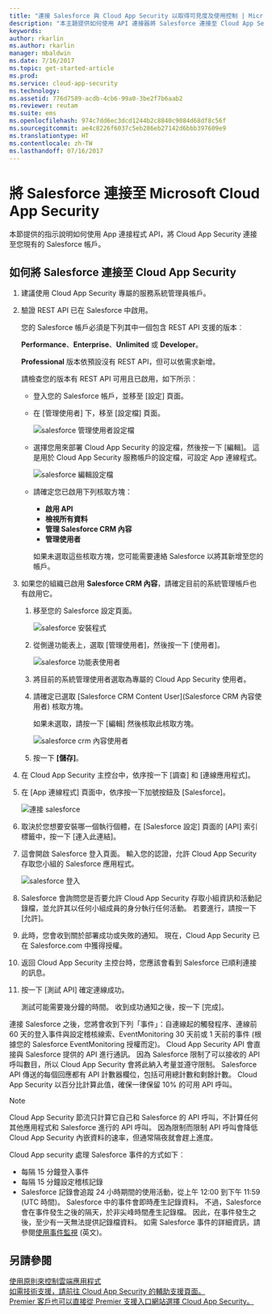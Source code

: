 ```yaml
---
title: "連接 Salesforce 與 Cloud App Security 以取得可見度及使用控制 | Microsoft Docs"
description: "本主題提供如何使用 API 連接器將 Salesforce 連接至 Cloud App Security 的資訊。"
keywords: 
author: rkarlin
ms.author: rkarlin
manager: mbaldwin
ms.date: 7/16/2017
ms.topic: get-started-article
ms.prod: 
ms.service: cloud-app-security
ms.technology: 
ms.assetid: 776d7589-acdb-4cb6-99a0-3be2f7b6aab2
ms.reviewer: reutam
ms.suite: ems
ms.openlocfilehash: 974c7dd6ec3dcd1244b2c8840c9084d68df8c56f
ms.sourcegitcommit: ae4c8226f6037c5eb286eb27142d6bbb397609e9
ms.translationtype: HT
ms.contentlocale: zh-TW
ms.lasthandoff: 07/16/2017
---
```

# <a name="connect-salesforce-to-microsoft-cloud-app-security"></a>將 Salesforce 連接至 Microsoft Cloud App Security
本節提供的指示說明如何使用 App 連接程式 API，將 Cloud App Security 連接至您現有的 Salesforce 帳戶。  
  
## <a name="how-to-connect-salesforce-to-cloud-app-security"></a>如何將 Salesforce 連接至 Cloud App Security  
  
1.  建議使用 Cloud App Security 專屬的服務系統管理員帳戶。  
  
2.  驗證 REST API 已在 Salesforce 中啟用。  
  
     您的 Salesforce 帳戶必須是下列其中一個包含 REST API 支援的版本︰  
  
     **Performance**、**Enterprise**、**Unlimited** 或 **Developer**。  
  
     **Professional** 版本依預設沒有 REST API，但可以依需求新增。  
  
     請檢查您的版本有 REST API 可用且已啟用，如下所示︰  
  
    -   登入您的 Salesforce 帳戶，並移至 [設定] 頁面。  
  
    -   在 [管理使用者] 下，移至 [設定檔] 頁面。  
  
         ![salesforce 管理使用者設定檔](./media/salesforce-manageusers-profiles.png "salesforce 管理使用者設定檔")  
  
    -   選擇您用來部署 Cloud App Security 的設定檔，然後按一下 [編輯]。 這是用於 Cloud App Security 服務帳戶的設定檔，可設定 App 連線程式。  
  
         ![salesforce 編輯設定檔](./media/salesforce-edit-profile.png "salesforce 編輯設定檔")  
  
    -   請確定您已啟用下列核取方塊：   
        - **啟用 API**
        - **檢視所有資料** 
        - **管理 Salesforce CRM 內容**
        - **管理使用者**
        
        如果未選取這些核取方塊，您可能需要連絡 Salesforce 以將其新增至您的帳戶。  
             
3.  如果您的組織已啟用 **Salesforce CRM 內容**，請確定目前的系統管理帳戶也有啟用它。  
  
    1.  移至您的 Salesforce 設定頁面。  
  
         ![salesforce 安裝程式](./media/salesforce-setup.png "salesforce 安裝程式")  
  
    2.  從側邊功能表上，選取 [管理使用者]，然後按一下 [使用者]。  
  
         ![salesforce 功能表使用者](./media/salesforce-menu-users.png "salesforce 功能表使用者")  
  
    3.  將目前的系統管理使用者選取為專屬的 Cloud App Security 使用者。  
  
    4.  請確定已選取 [Salesforce CRM Content User]\(Salesforce CRM 內容使用者) 核取方塊。  
  
         如果未選取，請按一下 [編輯] 然後核取此核取方塊。  
  
         ![salesforce crm 內容使用者](./media/salesforce-crm-content-user.png "salesforce crm 內容使用者")  
  
    5.  按一下 **[儲存]**。  
  
4.  在 Cloud App Security 主控台中，依序按一下 [調查] 和 [連線應用程式]。  
  
5.  在 [App 連線程式] 頁面中，依序按一下加號按鈕及 [Salesforce]。  
  
     ![連接 salesforce](./media/connect-salesforce.png "連接 salesforce")  
  
6.  取決於您想要安裝哪一個執行個體，在 [Salesforce 設定] 頁面的 [API] 索引標籤中，按一下 [連入此連結]。  
  
7.  這會開啟 Salesforce 登入頁面。 輸入您的認證，允許 Cloud App Security 存取您小組的 Salesforce 應用程式。  
  
     ![salesforce 登入](./media/salesforce-logon.png "salesforce 登入")  
  
8.  Salesforce 會詢問您是否要允許 Cloud App Security 存取小組資訊和活動記錄檔，並允許其以任何小組成員的身分執行任何活動。 若要進行，請按一下 [允許]。  
  
9. 此時，您會收到關於部署成功或失敗的通知。 現在，Cloud App Security 已在 Salesforce.com 中獲得授權。  
  
10. 返回 Cloud App Security 主控台時，您應該會看到 Salesforce 已順利連接的訊息。  
  
11. 按一下 [測試 API] 確定連線成功。  
  
     測試可能需要幾分鐘的時間。 收到成功通知之後，按一下 [完成]。  
  
  
連接 Salesforce 之後，您將會收到下列「事件」：自連線起的觸發程序、連線前 60 天的登入事件與設定稽核線索、EventMonitoring 30 天前或 1 天前的事件 (根據您的 Salesforce EventMonitoring 授權而定)。 Cloud App Security API 會直接與 Salesforce 提供的 API 進行通訊。 因為 Salesforce 限制了可以接收的 API 呼叫數目，所以 Cloud App Security 會將此納入考量並遵守限制。 Salesforce API 傳送的每個回應都有 API 計數器欄位，包括可用總計數和剩餘計數。 Cloud App Security 以百分比計算此值，確保一律保留 10% 的可用 API 呼叫。 

> [!NOTE]
> Cloud App Security 節流只計算它自己和 Salesforce 的 API 呼叫，不計算任何其他應用程式和 Salesforce 進行的 API 呼叫。
> 因為限制而限制 API 呼叫會降低 Cloud App Security 內嵌資料的速率，但通常隔夜就會趕上進度。


Cloud App security 處理 Salesforce 事件的方式如下︰ 
  
- 每隔 15 分鐘登入事件
- 每隔 15 分鐘設定稽核記錄
- Salesforce 記錄會追蹤 24 小時期間的使用活動，從上午 12:00 到下午 11:59 (UTC 時間)。 Salesforce 中的事件會即時產生記錄資料。 不過，Salesforce 會在事件發生之後的隔天，於非尖峰時間產生記錄檔。 因此，在事件發生之後，至少有一天無法提供記錄檔資料。 如需 Salesforce 事件的詳細資訊，請參閱[使用事件監視](https://developer.salesforce.com/docs/atlas.en-us.api_rest.meta/api_rest/using_resources_event_log_files.htm) \(英文\)。


## <a name="see-also"></a>另請參閱  
[使用原則來控制雲端應用程式](control-cloud-apps-with-policies.md)   
[如需技術支援，請前往 Cloud App Security 的輔助支援頁面。](http://support.microsoft.com/oas/default.aspx?prid=16031)   
[Premier 客戶也可以直接從 Premier 支援入口網站選擇 Cloud App Security。](https://premier.microsoft.com/)  
  
  